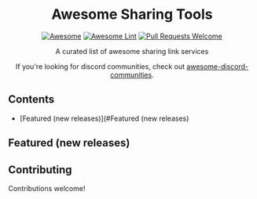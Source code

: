 <div align="center">

<!-- title -->
# Awesome Sharing  Tools
<!--lint ignore no-dead-urls-->
[![Awesome](https://awesome.re/badge.svg)](https://awesome.re) 
[![Awesome Lint](https://github.com/KieranRobson/awesome-discord-tools/actions/workflows/Awesome%20Lint.yaml/badge.svg?branch=main)](https://github.com/KieranRobson/awesome-discord-tools/actions/workflows/Awesome%20Lint.yaml)
[![Pull Requests Welcome](https://img.shields.io/badge/PRs-welcome-brightgreen.svg?style=flat-square)](https://github.com/KieranRobson/awesome-discord-tools/pulls)

<!-- subtitle -->

  
<!-- description -->
<p> A curated list of awesome sharing link services </p>
 If you're looking for discord communities, check out <a href="https://github.com/mhxion/awesome-discord-communities#readme">awesome-discord-communities</a>.
</div>

<!-- toc -->
## Contents
* [Featured (new releases)](#Featured (new releases)


<!-- START content -->
## Featured (new releases)

<!-- END CONTENT -->

## Contributing
Contributions welcome!
